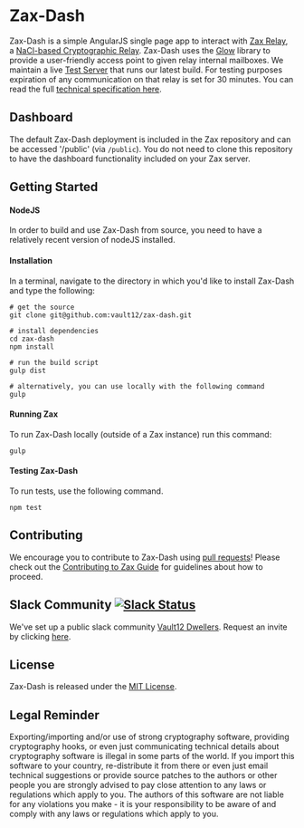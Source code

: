 # Zax-Dash

Zax-Dash is a simple AngularJS single page app to interact with [Zax Relay](https://github.com/vault12/zax), a [NaCl-based Cryptographic Relay](https://s3-us-west-1.amazonaws.com/vault12/zax_infogfx.jpg). Zax-Dash uses the [Glow](https://github.com/vault12/glow) library to provide a user-friendly access point to given relay internal mailboxes. We maintain a live [Test Server](https://zax_test.vault12.com) that runs our latest build. For testing purposes expiration of any communication on that relay is set for 30 minutes. You can read the full [technical specification here](http://bit.ly/nacl_relay_spec).

## Dashboard
The default Zax-Dash deployment is included in the Zax repository and can be accessed '/public' (via `/public`). You do not need to clone this repository to have the dashboard functionality included on your Zax server.

## Getting Started

#### NodeJS
In order to build and use Zax-Dash from source, you need to have a relatively recent version of nodeJS installed.

#### Installation
In a terminal, navigate to the directory in which you'd like to install Zax-Dash and type the following:

```Shell
# get the source
git clone git@github.com:vault12/zax-dash.git

# install dependencies
cd zax-dash
npm install

# run the build script
gulp dist

# alternatively, you can use locally with the following command
gulp
```

#### Running Zax

To run Zax-Dash locally (outside of a Zax instance) run this command:

```Shell
gulp
```

#### Testing Zax-Dash

To run tests, use the following command.

```Shell
npm test
```

## Contributing
We encourage you to contribute to Zax-Dash using [pull requests](https://github.com/vault12/zax-dash/pulls)! Please check out the [Contributing to Zax Guide](CONTRIBUTING.md) for guidelines about how to proceed.

## Slack Community [![Slack Status](https://slack.vault12.com/badge.svg)](https://slack.vault12.com)
We've set up a public slack community [Vault12 Dwellers](https://vault12dwellers.slack.com/). Request an invite by clicking [here](https://slack.vault12.com/).

## License
Zax-Dash is released under the [MIT License](http://opensource.org/licenses/MIT).

## Legal Reminder
Exporting/importing and/or use of strong cryptography software, providing cryptography hooks, or even just communicating technical details about cryptography software is illegal in some parts of the world. If you import this software to your country, re-distribute it from there or even just email technical suggestions or provide source patches to the authors or other people you are strongly advised to pay close attention to any laws or regulations which apply to you. The authors of this software are not liable for any violations you make - it is your responsibility to be aware of and comply with any laws or regulations which apply to you.
